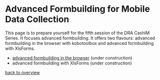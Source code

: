 # Advanced Formbuilding for Mobile Data Collection

This page is to prepare yourself for the fifth session of the DRA CashIM Series. It focuses advanced formbuilding. It offers two flavours: advanced formbuilding in the browser with kobotoolbox and advanced formbuilding with XlsForms.

- [advanced formbuilding in the browser](/pages/05AdvancedMDCbrowser.md) (under construction)
- advanced formbuilding with XlsForms (under construction)

[back to overview](https://tijsziere.github.io/)
